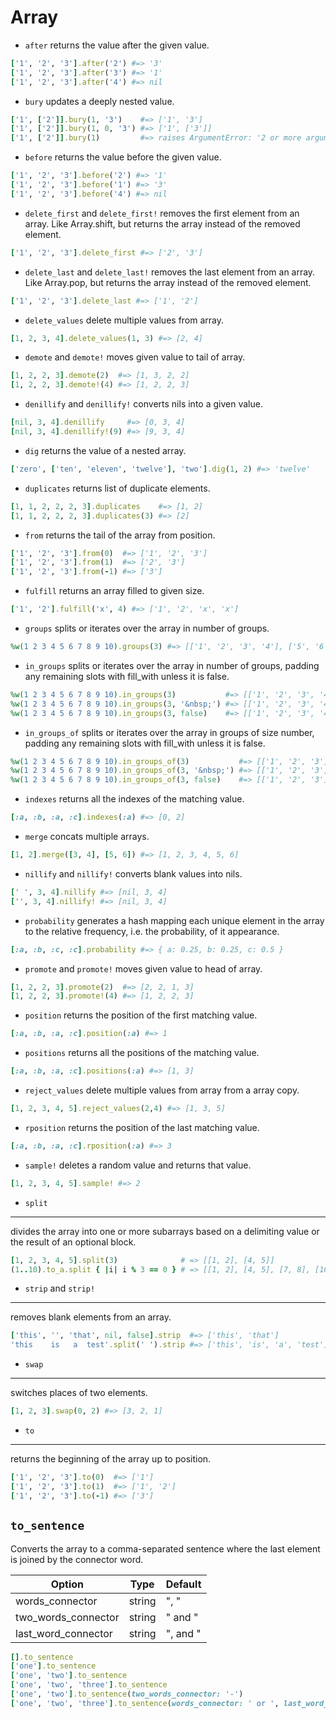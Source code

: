 # Array

* `after` returns the value after the given value.

```ruby
['1', '2', '3'].after('2') #=> '3'
['1', '2', '3'].after('3') #=> '1'
['1', '2', '3'].after('4') #=> nil
```

* `bury` updates a deeply nested value.

```ruby
['1', ['2']].bury(1, '3')    #=> ['1', '3']
['1', ['2']].bury(1, 0, '3') #=> ['1', ['3']]
['1', ['2']].bury(1)         #=> raises ArgumentError: '2 or more arguments required'
```

* `before` returns the value before the given value.

```ruby
['1', '2', '3'].before('2') #=> '1'
['1', '2', '3'].before('1') #=> '3'
['1', '2', '3'].before('4') #=> nil
```

* `delete_first` and `delete_first!` removes the first element from an array. Like Array.shift, but returns the array instead of the removed element.

```ruby
['1', '2', '3'].delete_first #=> ['2', '3']
```

* `delete_last` and `delete_last!` removes the last element from an array. Like Array.pop, but returns the array instead of the removed element.

```ruby
['1', '2', '3'].delete_last #=> ['1', '2']
```

* `delete_values` delete multiple values from array.

```ruby
[1, 2, 3, 4].delete_values(1, 3) #=> [2, 4]
```

* `demote` and `demote!` moves given value to tail of array.

```ruby
[1, 2, 2, 3].demote(2)  #=> [1, 3, 2, 2]
[1, 2, 2, 3].demote!(4) #=> [1, 2, 2, 3]
```

* `denillify` and `denillify!` converts nils into a given value.

```ruby
[nil, 3, 4].denillify     #=> [0, 3, 4]
[nil, 3, 4].denillify!(9) #=> [9, 3, 4]
```

* `dig` returns the value of a nested array.

```ruby
['zero', ['ten', 'eleven', 'twelve'], 'two'].dig(1, 2) #=> 'twelve'
```

* `duplicates` returns list of duplicate elements.

```ruby
[1, 1, 2, 2, 2, 3].duplicates    #=> [1, 2]
[1, 1, 2, 2, 2, 3].duplicates(3) #=> [2]
```

* `from` returns the tail of the array from position.

```ruby
['1', '2', '3'].from(0)  #=> ['1', '2', '3']
['1', '2', '3'].from(1)  #=> ['2', '3']
['1', '2', '3'].from(-1) #=> ['3']
```

* `fulfill` returns an array filled to given size.

```ruby
['1', '2'].fulfill('x', 4) #=> ['1', '2', 'x', 'x']
```

* `groups` splits or iterates over the array in number of groups.

```ruby
%w(1 2 3 4 5 6 7 8 9 10).groups(3) #=> [['1', '2', '3', '4'], ['5', '6', '7'], ['8', '9', '10']]
```

* `in_groups` splits or iterates over the array in number of groups, padding any remaining slots with fill_with unless it is false.

```ruby
%w(1 2 3 4 5 6 7 8 9 10).in_groups(3)           #=> [['1', '2', '3', '4'], ['5', '6', '7', nil], ['8', '9', '10', nil]]
%w(1 2 3 4 5 6 7 8 9 10).in_groups(3, '&nbsp;') #=> [['1', '2', '3', '4'], ['5', '6', '7', '&nbsp;'], ['8', '9', '10', '&nbsp;']]
%w(1 2 3 4 5 6 7 8 9 10).in_groups(3, false)    #=> [['1', '2', '3', '4'], ['5', '6', '7'], ['8', '9', '10']]
```

* `in_groups_of` splits or iterates over the array in groups of size number, padding any remaining slots with fill_with unless it is false.

```ruby
%w(1 2 3 4 5 6 7 8 9 10).in_groups_of(3)           #=> [['1', '2', '3'], ['4', '5', '6'], ['7', '8', '9'], ['10', nil, nil]]
%w(1 2 3 4 5 6 7 8 9 10).in_groups_of(3, '&nbsp;') #=> [['1', '2', '3'], ['4', '5', '6'], ['7', '8', '9'], ['10', '&nbsp;', '&nbsp;']]
%w(1 2 3 4 5 6 7 8 9 10).in_groups_of(3, false)    #=> [['1', '2', '3'], ['4', '5', '6'], ['7', '8', '9'], ['10']]
```

* `indexes` returns all the indexes of the matching value.

```ruby
[:a, :b, :a, :c].indexes(:a) #=> [0, 2]
```

* `merge` concats multiple arrays.

```ruby
[1, 2].merge([3, 4], [5, 6]) #=> [1, 2, 3, 4, 5, 6]
```

* `nillify` and `nillify!` converts blank values into nils.

```ruby
[' ', 3, 4].nillify #=> [nil, 3, 4]
['', 3, 4].nillify! #=> [nil, 3, 4]
```

* `probability` generates a hash mapping each unique element in the array to the relative frequency, i.e. the probability, of it appearance.

```ruby
[:a, :b, :c, :c].probability #=> { a: 0.25, b: 0.25, c: 0.5 }
```

* `promote` and `promote!` moves given value to head of array.

```ruby
[1, 2, 2, 3].promote(2)  #=> [2, 2, 1, 3]
[1, 2, 2, 3].promote!(4) #=> [1, 2, 2, 3]
```

* `position` returns the position of the first matching value.

```ruby
[:a, :b, :a, :c].position(:a) #=> 1
```

* `positions` returns all the positions of the matching value.

```ruby
[:a, :b, :a, :c].positions(:a) #=> [1, 3]
```

* `reject_values` delete multiple values from array from a array copy.

```ruby
[1, 2, 3, 4, 5].reject_values(2,4) #=> [1, 3, 5]
```

* `rposition` returns the position of the last matching value.

```ruby
[:a, :b, :a, :c].rposition(:a) #=> 3
```

* `sample!` deletes a random value and returns that value.

```ruby
[1, 2, 3, 4, 5].sample! #=> 2
```

* `split`
------
divides the array into one or more subarrays based on a delimiting value or the result of an optional block.

```ruby
[1, 2, 3, 4, 5].split(3)              # => [[1, 2], [4, 5]]
(1..10).to_a.split { |i| i % 3 == 0 } # => [[1, 2], [4, 5], [7, 8], [10]]
```

* `strip` and `strip!`
------
removes blank elements from an array.

```ruby
['this', '', 'that', nil, false].strip  #=> ['this', 'that']
'this    is   a  test'.split(' ').strip #=> ['this', 'is', 'a', 'test']
```

* `swap`
------
switches places of two elements.

```ruby
[1, 2, 3].swap(0, 2) #=> [3, 2, 1]
```

* `to`
------
returns the beginning of the array up to position.

```ruby
['1', '2', '3'].to(0)  #=> ['1']
['1', '2', '3'].to(1)  #=> ['1', '2']
['1', '2', '3'].to(-1) #=> ['3']
```

`to_sentence`
------
Converts the array to a comma-separated sentence where the last element is joined by the connector word.

Option | Type | Default
--- | --- | ---
words_connector | string | ", "
two_words_connector | string | " and "
last_word_connector | string | ", and "

```ruby
[].to_sentence                                                                                     #=> ''
['one'].to_sentence                                                                                #=> 'one'
['one', 'two'].to_sentence                                                                         #=> 'one and two'
['one', 'two', 'three'].to_sentence                                                                #=> 'one, two, and three'
['one', 'two'].to_sentence(two_words_connector: '-')                                               #=> 'one-two'
['one', 'two', 'three'].to_sentence(words_connector: ' or ', last_word_connector: ' or at least ') #=> 'one or two or at least three'
```

